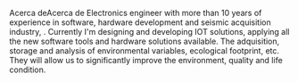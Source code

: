 Acerca deAcerca de
Electronics engineer with more than 10 years of experience in software, hardware development and seismic acquisition industry, .
Currently I'm designing and developing IOT solutions, applying all the new software tools and hardware solutions available. The adquisition, storage and analysis of environmental variables, ecological footprint, etc. They will allow us to significantly improve the environment, quality and life condition.

<!--
**fjl2020/fjl2020** is a ✨ _special_ ✨ repository because its `README.md` (this file) appears on your GitHub profile.

Here are some ideas to get you started:

- 🔭 I’m currently working on ...
- 🌱 I’m currently learning ...
- 👯 I’m looking to collaborate on ...
- 🤔 I’m looking for help with ...
- 💬 Ask me about ...
- 📫 How to reach me: ...
- 😄 Pronouns: ...
- ⚡ Fun fact: ...
-->
